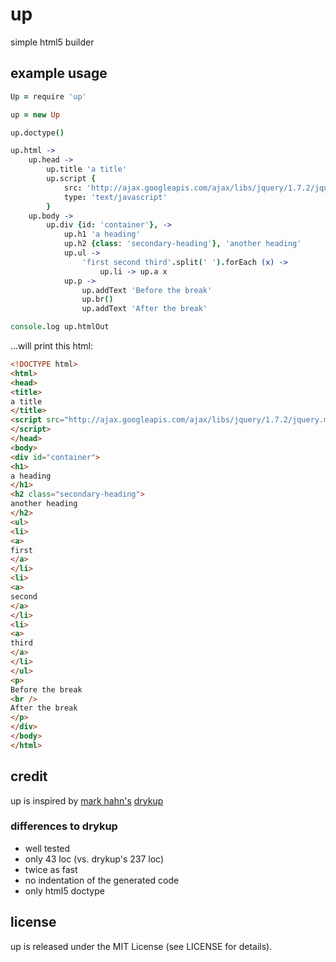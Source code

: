 # up

simple html5 builder

## example usage

```coffeescript
Up = require 'up'

up = new Up

up.doctype()

up.html ->
    up.head ->
        up.title 'a title'
        up.script {
            src: 'http://ajax.googleapis.com/ajax/libs/jquery/1.7.2/jquery.min.js'
            type: 'text/javascript'
        }
    up.body ->
        up.div {id: 'container'}, ->
            up.h1 'a heading'
            up.h2 {class: 'secondary-heading'}, 'another heading'
            up.ul ->
                'first second third'.split(' ').forEach (x) ->
                    up.li -> up.a x
            up.p ->
                up.addText 'Before the break'
                up.br()
                up.addText 'After the break'

console.log up.htmlOut
```

...will print this html:

```html
<!DOCTYPE html>
<html>
<head>
<title>
a title
</title>
<script src="http://ajax.googleapis.com/ajax/libs/jquery/1.7.2/jquery.min.js" type="text/javascript">
</script>
</head>
<body>
<div id="container">
<h1>
a heading
</h1>
<h2 class="secondary-heading">
another heading
</h2>
<ul>
<li>
<a>
first
</a>
</li>
<li>
<a>
second
</a>
</li>
<li>
<a>
third
</a>
</li>
</ul>
<p>
Before the break
<br />
After the break
</p>
</div>
</body>
</html>
```

## credit

up is inspired by [mark hahn's](https://github.com/mark-hahn) [drykup](https://github.com/mark-hahn/drykup)

### differences to drykup

- well tested
- only 43 loc (vs. drykup's 237 loc)
- twice as fast
- no indentation of the generated code
- only html5 doctype

## license

up is released under the MIT License (see LICENSE for details).
